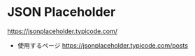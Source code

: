 # JSON Placeholder

https://jsonplaceholder.typicode.com/

- 使用するページ
https://jsonplaceholder.typicode.com/posts
